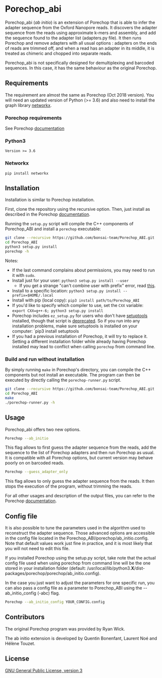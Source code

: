 # Porechop_abi 

Porechop_abi (*ab initio*) is an extension of Porechop that is able to infer the adapter sequence from the Oxford Nanopore reads. It discovers the adapter sequence from the reads using approximate k-mers and assembly, and add the sequence found to the adapter list (adapters.py file). It then runs Porechop and remove adapters with all usual options : adapters on the ends of reads are trimmed off, and when a read has an adapter in its middle, it is treated as chimeric and chopped into separate reads. 

Porechop_abi is not specifically designed for demultiplexing and barcoded sequences. In this case, it has the same behaviour as the original Porechop.

## Requirements 

The requirement are almost the same as Porechop (Oct 2018 version). You will need an updated version of Python (>= 3.6) and also need to install the graph library [networkx](https://networkx.github.io/).

### Porechop requirements

See Porechop [documentation](README_PORECHOP.md) 

### Python3
~~~
Version >= 3.6
~~~
### Networkx

~~~
pip install networkx
~~~

## Installation 


Installation is similar to Porechop installation.

First, clone the repository using the recursive option.
Then, just install as described in the Porechop [documentation](README_PORECHOP.md).  

Running the `setup.py` script will compile the C++ components of Porechop_ABI and install a `porechop` executable:

```bash
git clone --recursive https://github.com/bonsai-team/Porechop_ABI.git
cd Porechop_ABI
python3 setup.py install
porechop -h
```

Notes:
* If the last command complains about permissions, you may need to run it with `sudo`.
* Install just for your user: `python3 setup.py install --user`
    * If you get a strange "can't combine user with prefix" error, read [this](http://stackoverflow.com/questions/4495120).
* Install to a specific location: `python3 setup.py install --prefix=$HOME/.local`
* Install with pip (local copy): `pip3 install path/to/Porechop_ABI`
* If you'd like to specify which compiler to use, set the `CXX` variable: `export CXX=g++-6; python3 setup.py install`
* Porechop includes `ez_setup.py` for users who don't have [setuptools](https://pypi.python.org/pypi/setuptools) installed, though that script is [deprecated](https://github.com/pypa/setuptools/issues/581). So if you run into any installation problems, make sure setuptools is installed on your computer: `pip3 install setuptools
* If you had a previous installation of Porechop, it will try to replace it. Setting a different installation folder while already having Porechop installed may lead to conflict when calling `porechop` from command line.


### Build and run without installation

By simply running `make` in Porechop's directory, you can compile the C++ components but not install an executable. The program can then be executed by directly calling the `porechop-runner.py` script.

```bash
git clone --recursive https://github.com/bonsai-team/Porechop_ABI.git
cd Porechop_ABI
make
./porechop-runner.py -h
```


## Usage

Porechop_abi offers two new options.

```bash
Porechop --ab_initio
```

This flag allows to first guess the adapter sequence from the reads, add the sequence to the list of Porechop adapters and then run Porechop as usual.  It is compatible with all Porechop options, but current version may behave poorly on on barcoded reads.


```bash
Porechop --guess_adapter_only
```

This flag allows to only guess the adapter sequence from the reads. It then stops  the execution of the program, without 
trimming the reads. 

For all other usages and description of the output files, you can refer to the Porechop [documentation](README_PORECHOP.md). 

## Config file

It is also possible to tune the parameters used in the algorithm used to reconstruct the adapter sequence. Those advanced options are accessible in the config file located in the Porechop_ABI/porechop/ab_initio.config. Note that default values work just fine in practice, and it is most likely that you will not need to edit this file. 

If you installed Porechop using the setup.py script, take note that the actual config file used when using porechop from command line will be the one stored in your installation folder (default: /usr/local/lib/python3.__X__/dist-packages/porechop/porechop/ab_initio.config).

In the case you just want to adjust the parameters for one specific run, you can also pass a config file as a parameter to Porechop_ABI using the --ab_initio_config (-abc) flag.

```bash
Porechop --ab_initio_config YOUR_CONFIG.config
```


## Contributors

The original Porechop program was provided by Ryan Wick.

The ab initio extension is developed by Quentin Bonenfant, Laurent Noé and Hélène Touzet.

## License

[GNU General Public License, version 3](https://www.gnu.org/licenses/gpl-3.0.html)
